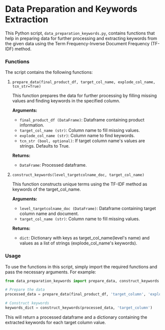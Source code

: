 # Data Preparation and Keywords Extraction

This Python script, `data_preparation_keywords.py`, contains functions that help in preparing data for further processing and extracting keywords from the given data using the Term Frequency-Inverse Document Frequency (TF-IDF) method.

### Functions

The script contains the following functions:

1. `prepare_data(final_product_df, target_col_name, explode_col_name, tcn_str=True)`

   This function prepares the data for further processing by filling missing values and finding keywords in the specified column.

   **Arguments:**
   - `final_product_df (DataFrame)`: Dataframe containing product information.
   - `target_col_name (str)`: Column name to fill missing values.
   - `explode_col_name (str)`: Column name to find keywords.
   - `tcn_str (bool, optional)`: If target column name's values are strings. Defaults to True.

   **Returns:**
   - `DataFrame`: Processed dataframe.

2. `construct_keywords(level_targetcolname_doc, target_col_name)`

   This function constructs unique terms using the TF-IDF method as keywords of the target_col_name.

   **Arguments:**
   - `level_targetcolname_doc (DataFrame)`: Dataframe containing target column name and document.
   - `target_col_name (str)`: Column name to fill missing values.

   **Returns:**
   - `dict`: Dictionary with keys as target_col_name(level's name) and values as a list of strings (explode_col_name's keywords).

### Usage

To use the functions in this script, simply import the required functions and pass the necessary arguments. For example:

```python
from data_preparation_keywords import prepare_data, construct_keywords

# Prepare the data
processed_data = prepare_data(final_product_df, 'target_column', 'explode_column')

# Construct keywords
keywords_dict = construct_keywords(processed_data, 'target_column')
```

This will return a processed dataframe and a dictionary containing the extracted keywords for each target column value.